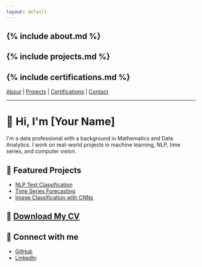 ```yaml
---
layout: default
---
```


{% include about.md %}
---
{% include projects.md %}
---
{% include certifications.md %}
---

[About](#about) | [Projects](#projects) | [Certifications](#certifications) | [Contact](#contact)


---

# 👋 Hi, I'm [Your Name]

I'm a data professional with a background in Mathematics and Data Analytics. I work on real-world projects in machine learning, NLP, time series, and computer vision.

## 📁 Featured Projects
- [NLP Text Classification](projects/nlp-text-classifier.md)
- [Time Series Forecasting](projects/time-series.md)
- [Image Classification with CNNs](projects/image-classification.md)

## 📄 [Download My CV](assets/cv.pdf)

## 🔗 Connect with me
- [GitHub](https://github.com/Simran-Kaur04)
- [LinkedIn](https://linkedin.com/in/Simran-Kaur0412)
